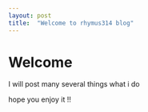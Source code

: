```yaml
---
layout: post
title:  "Welcome to rhymus314 blog"
---
```


# Welcome

I will post many several things what i do

hope you enjoy it !!
